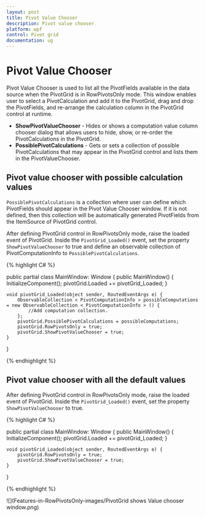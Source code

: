 ```yaml
---
layout: post
title: Pivot Value Chooser
description: Pivot value chooser
platform: wpf
control: Pivot grid
documentation: ug
---
```


# Pivot Value Chooser

Pivot Value Chooser is used to list all the PivotFields available in the data source when the PivotGrid is in RowPivotsOnly mode. This window enables user to select a PivotCalculation and add it to the PivotGrid, drag and drop the PivotFields, and re-arrange the calculation column in the PivotGrid control at runtime.

* **ShowPivotValueChooser** - Hides or shows a computation value column chooser dialog that allows users to hide, show, or re-order the PivotCalculations in the PivotGrid.
* **PossiblePivotCalculations** - Gets or sets a collection of possible PivotCalculations that may appear in the PivotGrid control and lists them in the PivotValueChooser.

## Pivot value chooser with possible calculation values

`PossiblePivotCalculations` is a collection where user can define which PivotFields should appear in the Pivot Value Chooser window. If it is not defined, then this collection will be automatically generated PivotFields from the ItemSource of PivotGrid control.

After defining PivotGrid control in RowPivotsOnly mode, raise the loaded event of PivotGrid. Inside the `PivotGrid_Loaded()` event, set the property `ShowPivotValueChooser` to true and define an observable collection of PivotComputationInfo to `PossiblePivotCalculations`.

{% highlight C# %}

public partial class MainWindow: Window
{
    public MainWindow() {
        InitializeComponent();
        pivotGrid.Loaded += pivotGrid_Loaded;
    }

    void pivotGrid_Loaded(object sender, RoutedEventArgs e) {
        ObservableCollection < PivotComputationInfo > possibleComputations = new ObservableCollection < PivotComputationInfo > () {
            //Add computation collection.
        };
        pivotGrid.PossiblePivotCalculations = possibleComputations;
        pivotGrid.RowPivotsOnly = true;
        pivotGrid.ShowPivotValueChooser = true;
    }
}

{% endhighlight %}

## Pivot value chooser with all the default values

After defining PivotGrid control in RowPivotsOnly mode, raise the loaded event of PivotGrid. Inside the `PivotGrid_Loaded()` event, set the property `ShowPivotValueChooser` to true.

{% highlight C# %}

public partial class MainWindow: Window
{
    public MainWindow() {
        InitializeComponent();
        pivotGrid.Loaded += pivotGrid_Loaded;
    }

    void pivotGrid_Loaded(object sender, RoutedEventArgs e) {
        pivotGrid.RowPivotsOnly = true;
        pivotGrid.ShowPivotValueChooser = true;
    }
}

{% endhighlight %}

![](Features-in-RowPivotsOnly-images/PivotGrid shows Value chooser window.png)